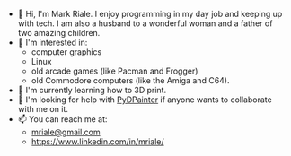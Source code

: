 - 👋 Hi, I'm Mark Riale. I enjoy programming in my day job and keeping up with tech. I am also a husband to a wonderful woman and a father of two amazing children.
- 👀 I'm interested in:
  - computer graphics
  -  Linux
  - old arcade games (like Pacman and Frogger)
  - old Commodore computers (like the Amiga and C64).
- 🌱 I'm currently learning how to 3D print.
- 💞️ I'm looking for help with [PyDPainter](https://github.com/mriale/PyDPainter) if anyone wants to collaborate with me on it.
- 📫 You can reach me at:
  - mriale@gmail.com
  - https://www.linkedin.com/in/mriale/

<!---
mriale/mriale is a ✨ special ✨ repository because its `README.md` (this file) appears on your GitHub profile.
You can click the Preview link to take a look at your changes.
--->
